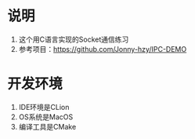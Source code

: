 # 说明  
1. 这个用C语言实现的Socket通信练习
2. 参考项目：https://github.com/Jonny-hzy/IPC-DEMO

# 开发环境  
1. IDE环境是CLion
2. OS系统是MacOS
3. 编译工具是CMake  
